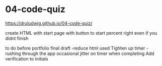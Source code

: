 # 04-code-quiz
 
https://druludwig.github.io/04-code-quiz/

create HTML with start page with button to start
percent right even if you didnt finish

to do before portfolio final draft
-reduce html used
Tighten up timer - rushing through the app
occasional jitter on timer when completing
Add verification to initials